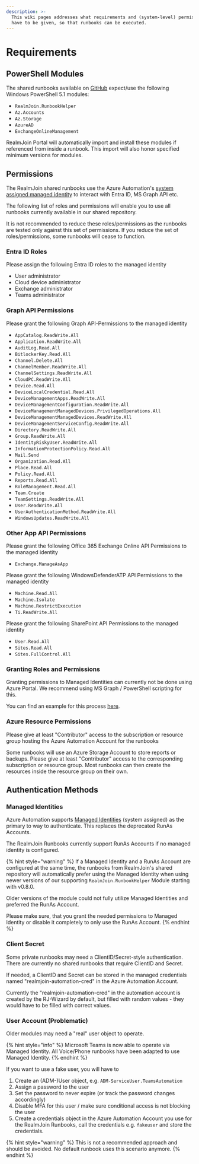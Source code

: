 ```yaml
---
description: >-
  This wiki pages addresses what requirements and (system-level) permissions
  have to be given, so that runbooks can be executed.
---
```


# Requirements

## PowerShell Modules

The shared runbooks available on [GitHub](https://github.com/realmjoin/realmjoin-runbooks) expect/use the following Windows PowerShell 5.1 modules:

* `RealmJoin.RunbookHelper`
* `Az.Accounts`
* `Az.Storage`
* `AzureAD`
* `ExchangeOnlineManagement`

RealmJoin Portal will automatically import and install these modules if referenced from inside a runbook. This import will also honor specified minimum versions for modules.

## Permissions

The RealmJoin shared runbooks use the Azure Automation's [system assigned managed identity](https://learn.microsoft.com/en-us/azure/automation/enable-managed-identity-for-automation) to interact with Entra ID, MS Graph API etc.

The following list of roles and permissions will enable you to use all runbooks currently available in our shared repository.

It is not recommended to reduce these roles/permissions as the runbooks are tested only against this set of permissions. If you reduce the set of roles/permissions, some runbooks will cease to function.

### Entra ID Roles

Please assign the following Entra ID roles to the managed identity

* User administrator
* Cloud device administrator
* Exchange administrator
* Teams administrator

### Graph API Permissions

Please grant the following Graph API-Permissions to the managed identity

* `AppCatalog.ReadWrite.All`&#x20;
* `Application.ReadWrite.All`&#x20;
* `AuditLog.Read.All`&#x20;
* `BitlockerKey.Read.All`&#x20;
* `Channel.Delete.All`&#x20;
* `ChannelMember.ReadWrite.All`&#x20;
* `ChannelSettings.ReadWrite.All`&#x20;
* `CloudPC.ReadWrite.All`&#x20;
* `Device.Read.All`&#x20;
* `DeviceLocalCredential.Read.All`&#x20;
* `DeviceManagementApps.ReadWrite.All`&#x20;
* `DeviceManagementConfiguration.ReadWrite.All`&#x20;
* `DeviceManagementManagedDevices.PrivilegedOperations.All`&#x20;
* `DeviceManagementManagedDevices.ReadWrite.All`&#x20;
* `DeviceManagementServiceConfig.ReadWrite.All`&#x20;
* `Directory.ReadWrite.All`&#x20;
* `Group.ReadWrite.All`&#x20;
* `IdentityRiskyUser.ReadWrite.All`&#x20;
* `InformationProtectionPolicy.Read.All`&#x20;
* `Mail.Send`&#x20;
* `Organization.Read.All`&#x20;
* `Place.Read.All`
* `Policy.Read.All`&#x20;
* `Reports.Read.All`&#x20;
* `RoleManagement.Read.All`&#x20;
* `Team.Create`&#x20;
* `TeamSettings.ReadWrite.All`&#x20;
* `User.ReadWrite.All`&#x20;
* `UserAuthenticationMethod.ReadWrite.All`&#x20;
* `WindowsUpdates.ReadWrite.All`

### Other App API Permissions

Please grant the following Office 365 Exchange Online API Permissions to the managed identity

* `Exchange.ManageAsApp`

Please grant the following WindowsDefenderATP API Permissions to the managed identity

* `Machine.Read.All`
* `Machine.Isolate`
* `Machine.RestrictExecution`
* `Ti.ReadWrite.All`

Please grant the following SharePoint API Permissions to the managed identity

* `User.Read.All`
* `Sites.Read.All`
* `Sites.FullControl.All`

### Granting Roles and Permissions

Granting permissions to Managed Identities can currently not be done using Azure Portal. We recommend using MS Graph / PowerShell scripting for this.&#x20;

You can find an example for this process [here](https://github.com/hcoberdalhoff/approle-and-directoryrole-granter).

### Azure Resource Permissions

Please give at least "Contributor" access to the subscription or resource group hosting the Azure Automation Account for the runbooks

Some runbooks will use an Azure Storage Account to store reports or backups. Please give at least "Contributor" access to the corresponding subscription or resource group. Most runbooks can then create the resources inside the resource group on their own.

## Authentication Methods

### Managed Identities

Azure Automation supports [Managed Identities](https://docs.microsoft.com/en-us/azure/automation/enable-managed-identity-for-automation) (system assigned) as the primary to way to authenticate. This replaces the deprecated RunAs Accounts.&#x20;

The RealmJoin Runbooks currently support RunAs Accounts if no managed identity is configured.

{% hint style="warning" %}
If a Managed Identity and a RunAs Account are configured at the same time, the runbooks from RealmJoin's shared repository will automatically prefer using the Managed Identity when using newer versions of our supporting `RealmJoin.RunbookHelper` Module starting with v0.8.0.&#x20;

Older versions of the module could not fully utilize Managed Identities and preferred the RunAs Account.&#x20;

Please make sure, that you grant the needed permissions to Managed Identity or disable it completely to only use the RunAs Account.&#x20;
{% endhint %}

### Client Secret

Some private runbooks may need a ClientID/Secret-style authentication. There are currently no shared runbooks that require ClientID and Secret.

If needed, a ClientID and Secret can be stored in the managed credentials named "realmjoin-automation-cred" in the Azure Automation Account.

Currently the "realmjoin-automation-cred" in the automation account is created by the RJ-Wizard by default, but filled with random values - they would have to be filled with correct values.

### User Account (Problematic)

Older modules may need a "real" user object to operate.&#x20;

{% hint style="info" %}
Microsoft Teams is now able to operate via Managed Identity. All Voice/Phone runbooks have been adapted to use Managed Identity.
{% endhint %}

If you want to use a fake user, you will have to

1. Create an (ADM-)User object, e.g. `ADM-ServiceUser.TeamsAutomation`
2. Assign a password to the user
3. Set the password to never expire (or track the password changes accordingly)
4. Disable MFA for this user / make sure conditional access is not blocking the user
5. Create a credentials object in the Azure Automation Account you use for the RealmJoin Runbooks, call the credentials e.g. `fakeuser` and store the credentials.

{% hint style="warning" %}
This is not a recommended approach and should be avoided. No default runbook uses this scenario anymore.
{% endhint %}
